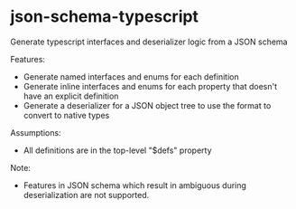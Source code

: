 # json-schema-typescript

Generate typescript interfaces and deserializer logic from a JSON schema

Features:

- Generate named interfaces and enums for each definition
- Generate inline interfaces and enums for each property that doesn't have an explicit definition
- Generate a deserializer for a JSON object tree to use the format to convert to native types

Assumptions:

- All definitions are in the top-level "$defs" property

Note:
- Features in JSON schema which result in ambiguous during deserialization are not supported.
